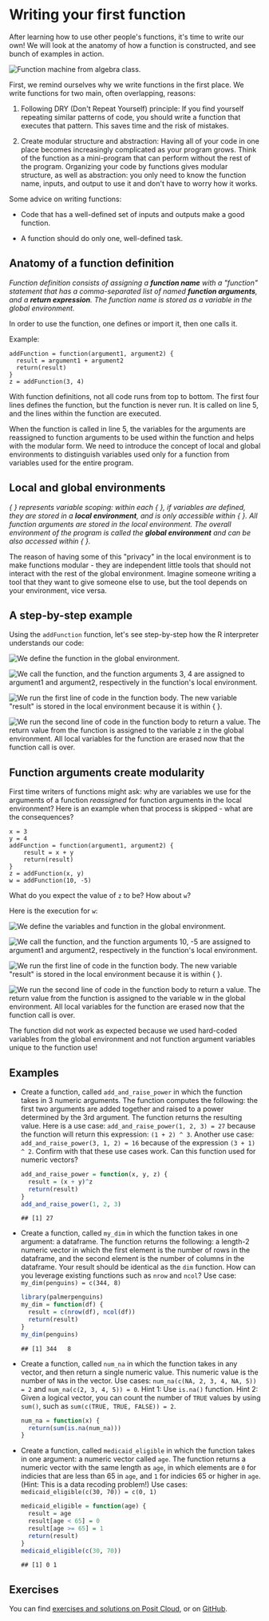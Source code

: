 # Writing your first function

After learning how to use other people's functions, it's time to write our own! We will look at the anatomy of how a function is constructed, and see bunch of examples in action.

![Function machine from algebra class.](https://cs.wellesley.edu/~cs110/lectures/L16/images/function.png)

First, we remind ourselves why we write functions in the first place. We write functions for two main, often overlapping, reasons:

1.  Following DRY (Don't Repeat Yourself) principle: If you find yourself repeating similar patterns of code, you should write a function that executes that pattern. This saves time and the risk of mistakes.

2.  Create modular structure and abstraction: Having all of your code in one place becomes increasingly complicated as your program grows. Think of the function as a mini-program that can perform without the rest of the program. Organizing your code by functions gives modular structure, as well as abstraction: you only need to know the function name, inputs, and output to use it and don't have to worry how it works.

Some advice on writing functions:

-   Code that has a well-defined set of inputs and outputs make a good function.

-   A function should do only one, well-defined task.

## Anatomy of a function definition

*Function definition consists of assigning a **function name** with a "function" statement that has a comma-separated list of named **function arguments**, and a **return expression**. The function name is stored as a variable in the global environment.*

In order to use the function, one defines or import it, then one calls it.

Example:

```         
addFunction = function(argument1, argument2) {
  result = argument1 + argument2 
  return(result)
}
z = addFunction(3, 4)
```

With function definitions, not all code runs from top to bottom. The first four lines defines the function, but the function is never run. It is called on line 5, and the lines within the function are executed.

When the function is called in line 5, the variables for the arguments are reassigned to function arguments to be used within the function and helps with the modular form. We need to introduce the concept of local and global environments to distinguish variables used only for a function from variables used for the entire program.

## Local and global environments

*{ } represents variable scoping: within each { }, if variables are defined, they are stored in a **local environment**, and is only accessible within { }. All function arguments are stored in the local environment. The overall environment of the program is called the **global environment** and can be also accessed within { }.*

The reason of having some of this "privacy" in the local environment is to make functions modular - they are independent little tools that should not interact with the rest of the global environment. Imagine someone writing a tool that they want to give someone else to use, but the tool depends on your environment, vice versa.

## A step-by-step example

Using the `addFunction` function, let's see step-by-step how the R interpreter understands our code:

![We define the function in the global environment.](images/func1.png)

![We call the function, and the function arguments 3, 4 are assigned to argument1 and argument2, respectively in the function's local environment.](images/func2.png)

![We run the first line of code in the function body. The new variable "result" is stored in the local environment because it is within { }.](images/func3.png)

![We run the second line of code in the function body to return a value. The return value from the function is assigned to the variable z in the global environment. All local variables for the function are erased now that the function call is over.](images/func4.png)

## Function arguments create modularity

First time writers of functions might ask: why are variables we use for the arguments of a function *reassigned* for function arguments in the local environment? Here is an example when that process is skipped - what are the consequences?

```         
x = 3
y = 4
addFunction = function(argument1, argument2) {
    result = x + y 
    return(result)
}
z = addFunction(x, y)
w = addFunction(10, -5)
```

What do you expect the value of `z` to be? How about `w`?

Here is the execution for `w`:

![We define the variables and function in the global environment.](images/func5.png)

![We call the function, and the function arguments 10, -5 are assigned to argument1 and argument2, respectively in the function's local environment.](images/func6.png)

![We run the first line of code in the function body. The new variable "result" is stored in the local environment because it is within { }.](images/func7.png)

![We run the second line of code in the function body to return a value. The return value from the function is assigned to the variable w in the global environment. All local variables for the function are erased now that the function call is over.](images/func8.png)

The function did not work as expected because we used hard-coded variables from the global environment and not function argument variables unique to the function use!

## Examples

-   Create a function, called `add_and_raise_power` in which the function takes in 3 numeric arguments. The function computes the following: the first two arguments are added together and raised to a power determined by the 3rd argument. The function returns the resulting value. Here is a use case: `add_and_raise_power(1, 2, 3) = 27` because the function will return this expression: `(1 + 2) ^ 3`. Another use case: `add_and_raise_power(3, 1, 2) = 16` because of the expression `(3 + 1) ^ 2`. Confirm with that these use cases work. Can this function used for numeric vectors?

    
    ``` r
    add_and_raise_power = function(x, y, z) {
      result = (x + y)^z
      return(result)
    }
    add_and_raise_power(1, 2, 3)
    ```
    
    ```
    ## [1] 27
    ```

-   Create a function, called `my_dim` in which the function takes in one argument: a dataframe. The function returns the following: a length-2 numeric vector in which the first element is the number of rows in the dataframe, and the second element is the number of columns in the dataframe. Your result should be identical as the `dim` function. How can you leverage existing functions such as `nrow` and `ncol`? Use case: `my_dim(penguins) = c(344, 8)`

    
    ``` r
    library(palmerpenguins)
    my_dim = function(df) {
      result = c(nrow(df), ncol(df))
      return(result)
    }
    my_dim(penguins)
    ```
    
    ```
    ## [1] 344   8
    ```

-   Create a function, called `num_na` in which the function takes in any vector, and then return a single numeric value. This numeric value is the number of `NA`s in the vector. Use cases: `num_na(c(NA, 2, 3, 4, NA, 5)) = 2` and `num_na(c(2, 3, 4, 5)) = 0`. Hint 1: Use `is.na()` function. Hint 2: Given a logical vector, you can count the number of `TRUE` values by using `sum()`, such as `sum(c(TRUE, TRUE, FALSE)) = 2`.

    
    ``` r
    num_na = function(x) {
      return(sum(is.na(num_na)))
    }
    ```

-   Create a function, called `medicaid_eligible` in which the function takes in one argument: a numeric vector called `age`. The function returns a numeric vector with the same length as `age`, in which elements are `0` for indicies that are less than 65 in `age`, and `1` for indicies 65 or higher in `age`. (Hint: This is a data recoding problem!) Use cases: `medicaid_eligible(c(30, 70)) = c(0, 1)`

    
    ``` r
    medicaid_eligible = function(age) {
      result = age
      result[age < 65] = 0
      result[age >= 65] = 1
      return(result)
    }
    medicaid_eligible(c(30, 70))
    ```
    
    ```
    ## [1] 0 1
    ```

## Exercises

You can find [exercises and solutions on Posit Cloud](https://posit.cloud/content/8236252), or on [GitHub](https://github.com/fhdsl/Intermediate_R_Exercises).
